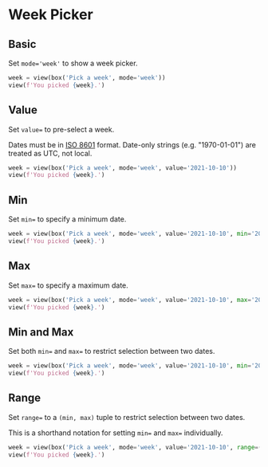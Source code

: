 # Week Picker



## Basic

Set `mode='week'` to show a week picker.


```py
week = view(box('Pick a week', mode='week'))
view(f'You picked {week}.')
```


## Value

Set `value=` to pre-select a week.

Dates must be in [ISO 8601](https://en.wikipedia.org/wiki/ISO_8601) format.
Date-only strings (e.g. "1970-01-01") are treated as UTC, not local.


```py
week = view(box('Pick a week', mode='week', value='2021-10-10'))
view(f'You picked {week}.')
```


## Min

Set `min=` to specify a minimum date.


```py
week = view(box('Pick a week', mode='week', value='2021-10-10', min='2019-01-01'))
view(f'You picked {week}.')
```


## Max

Set `max=` to specify a maximum date.


```py
week = view(box('Pick a week', mode='week', value='2021-10-10', max='2022-12-31'))
view(f'You picked {week}.')
```


## Min and Max

Set both `min=` and `max=` to restrict selection between two dates.


```py
week = view(box('Pick a week', mode='week', value='2021-10-10', min='2019-01-01', max='2022-12-31'))
view(f'You picked {week}.')
```


## Range

Set `range=` to a `(min, max)` tuple to restrict selection between two dates.

This is a shorthand notation for setting `min=` and `max=` individually.


```py
week = view(box('Pick a week', mode='week', value='2021-10-10', range=('2019-01-01', '2022-12-31')))
view(f'You picked {week}.')
```
